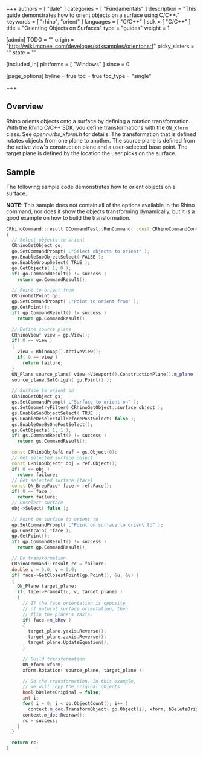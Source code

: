 +++
authors = [ "dale" ]
categories = [ "Fundamentals" ]
description = "This guide demonstrates how to orient objects on a surface using C/C++."
keywords = [ "rhino", "orient" ]
languages = [ "C/C++" ]
sdk = [ "C/C++" ]
title = "Orienting Objects on Surfaces"
type = "guides"
weight = 1

[admin]
TODO = ""
origin = "http://wiki.mcneel.com/developer/sdksamples/orientonsrf"
picky_sisters = ""
state = ""

[included_in]
platforms = [ "Windows" ]
since = 0

[page_options]
byline = true
toc = true
toc_type = "single"

+++

 
## Overview

Rhino orients objects onto a surface by defining a rotation transformation.  With the Rhino C/C++ SDK, you define transformations with the `ON_Xform` class.  See *opennurbs_xform.h* for details.  The transformation that is defined rotates objects from one plane to another.  The source plane is defined from the active view's construction plane and a user-selected base point.  The target plane is defined by the location the user picks on the surface.

## Sample

The following sample code demonstrates how to orient objects on a surface.  

**NOTE**: This sample does not contain all of the options available in the Rhino command, nor does it show the objects transforming dynamically, but it is a good example on how to build the transformation.

```cpp
CRhinoCommand::result CCommandTest::RunCommand( const CRhinoCommandContext& context )
{
  // Select objects to orient
  CRhinoGetObject go;
  go.SetCommandPrompt( L"Select objects to orient" );
  go.EnableSubObjectSelect( FALSE );
  go.EnableGroupSelect( TRUE );
  go.GetObjects( 1, 0 );
  if( go.CommandResult() != success )
    return go.CommandResult();

  // Point to orient from
  CRhinoGetPoint gp;
  gp.SetCommandPrompt( L"Point to orient from" );
  gp.GetPoint();
  if( gp.CommandResult() != success )
    return gp.CommandResult();

  // Define source plane
  CRhinoView* view = gp.View();
  if( 0 == view )
  {
    view = RhinoApp().ActiveView();
    if( 0 == view )
      return failure;
  }
  ON_Plane source_plane( view->Viewport().ConstructionPlane().m_plane );
  source_plane.SetOrigin( gp.Point() );

  // Surface to orient on
  CRhinoGetObject gs;
  gs.SetCommandPrompt( L"Surface to orient on" );
  gs.SetGeometryFilter( CRhinoGetObject::surface_object );
  gs.EnableSubObjectSelect( TRUE );
  gs.EnableDeselectAllBeforePostSelect( false );
  gs.EnableOneByOnePostSelect();
  gs.GetObjects( 1, 1 );
  if( gs.CommandResult() != success )
    return gs.CommandResult();

  const CRhinoObjRef& ref = gs.Object(0);
  // Get selected surface object
  const CRhinoObject* obj = ref.Object();
  if( 0 == obj )
    return failure;
  // Get selected surface (face)
  const ON_BrepFace* face = ref.Face();
  if( 0 == face )
    return failure;
  // Unselect surface
  obj->Select( false );

  // Point on surface to orient to
  gp.SetCommandPrompt( L"Point on surface to orient to" );
  gp.Constrain( *face );
  gp.GetPoint();
  if( gp.CommandResult() != success )
    return gp.CommandResult();

  // Do transformation
  CRhinoCommand::result rc = failure;
  double u = 0.0, v = 0.0;
  if( face->GetClosestPoint(gp.Point(), &u, &v) )
  {
    ON_Plane target_plane;
    if( face->FrameAt(u, v, target_plane) )
    {
      // If the face orientation is opposite
      // of natural surface orientation, then
      // flip the plane's zaxis.
      if( face->m_bRev )
      {
        target_plane.yaxis.Reverse();
        target_plane.zaxis.Reverse();
        target_plane.UpdateEquation();
      }

      // Build transformation
      ON_Xform xform;
      xform.Rotation( source_plane, target_plane );

      // Do the transformation. In this example,
      // we will copy the original objects
      bool bDeleteOriginal = false;
      int i;
      for( i = 0; i < go.ObjectCount(); i++ )
        context.m_doc.TransformObject( go.Object(i), xform, bDeleteOriginal );
      context.m_doc.Redraw();
      rc = success;
    }
  }

  return rc;
}
```
